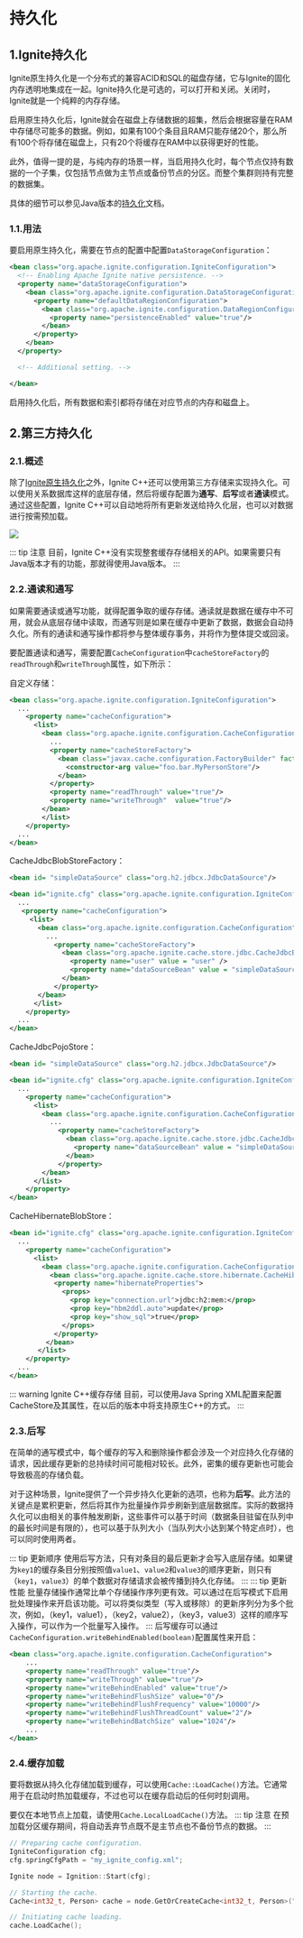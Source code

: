 # 持久化
## 1.Ignite持久化
Ignite原生持久化是一个分布式的兼容ACID和SQL的磁盘存储，它与Ignite的固化内存透明地集成在一起。Ignite持久化是可选的，可以打开和关闭。关闭时，Ignite就是一个纯粹的内存存储。

启用原生持久化后，Ignite就会在磁盘上存储数据的超集，然后会根据容量在RAM中存储尽可能多的数据。例如，如果有100个条目且RAM只能存储20个，那么所有100个将存储在磁盘上，只有20个将缓存在RAM中以获得更好的性能。

此外，值得一提的是，与纯内存的场景一样，当启用持久化时，每个节点仅持有数据的一个子集，仅包括节点做为主节点或备份节点的分区。而整个集群则持有完整的数据集。

具体的细节可以参见Java版本的[持久化](/doc/2.7.0/java/Persistence.md#_1-ignite持久化)文档。
### 1.1.用法
要启用原生持久化，需要在节点的配置中配置`DataStorageConfiguration`：
```xml
<bean class="org.apache.ignite.configuration.IgniteConfiguration">
  <!-- Enabling Apache Ignite native persistence. -->
  <property name="dataStorageConfiguration">
    <bean class="org.apache.ignite.configuration.DataStorageConfiguration">
      <property name="defaultDataRegionConfiguration">
        <bean class="org.apache.ignite.configuration.DataRegionConfiguration">
          <property name="persistenceEnabled" value="true"/>
        </bean>
      </property>
    </bean>
  </property>

  <!-- Additional setting. -->

</bean>
```
启用持久化后，所有数据和索引都将存储在对应节点的内存和磁盘上。
## 2.第三方持久化
### 2.1.概述
除了[Ignite原生持久化](#_7-1-ignite持久化)之外，Ignite C++还可以使用第三方存储来实现持久化。可以使用关系数据库这样的底层存储，然后将缓存配置为**通写**、**后写**或者**通读**模式。通过这些配置，Ignite C++可以自动地将所有更新发送给持久化层，也可以对数据进行按需预加载。

![](https://files.readme.io/9a17490-in_memory_data.png)

::: tip 注意
目前，Ignite C++没有实现整套缓存存储相关的API。如果需要只有Java版本才有的功能，那就得使用Java版本。
:::
### 2.2.通读和通写
如果需要通读或通写功能，就得配置争取的缓存存储。通读就是数据在缓存中不可用，就会从底层存储中读取，而通写则是如果在缓存中更新了数据，数据会自动持久化。所有的通读和通写操作都将参与整体缓存事务，并将作为整体提交或回滚。

要配置通读和通写，需要配置`CacheConfiguration`中`cacheStoreFactory`的`readThrough`和`writeThrough`属性，如下所示：

自定义存储：
```xml
<bean class="org.apache.ignite.configuration.IgniteConfiguration">
  ...
    <property name="cacheConfiguration">
      <list>
        <bean class="org.apache.ignite.configuration.CacheConfiguration">
          ...
          <property name="cacheStoreFactory">
            <bean class="javax.cache.configuration.FactoryBuilder" factory-method="factoryOf">
              <constructor-arg value="foo.bar.MyPersonStore"/>
            </bean>
          </property>
          <property name="readThrough" value="true"/>
          <property name="writeThrough"  value="true"/>
        </bean>
    	</list>
    </property>
  ...
</bean>
```
CacheJdbcBlobStoreFactory：
```xml
<bean id= "simpleDataSource" class="org.h2.jdbcx.JdbcDataSource"/>

<bean id="ignite.cfg" class="org.apache.ignite.configuration.IgniteConfiguration">
  ...
   <property name="cacheConfiguration">
     <list>
       <bean class="org.apache.ignite.configuration.CacheConfiguration">
         ...
           <property name="cacheStoreFactory">
             <bean class="org.apache.ignite.cache.store.jdbc.CacheJdbcBlobStoreFactory">
               <property name="user" value = "user" />
               <property name="dataSourceBean" value = "simpleDataSource" />
             </bean>
           </property>
       </bean>
      </list>
    </property>
  ...
</bean>
```
CacheJdbcPojoStore：
```xml
<bean id= "simpleDataSource" class="org.h2.jdbcx.JdbcDataSource"/>

<bean id="ignite.cfg" class="org.apache.ignite.configuration.IgniteConfiguration">
  ...
    <property name="cacheConfiguration">
      <list>
        <bean class="org.apache.ignite.configuration.CacheConfiguration">
          ...
            <property name="cacheStoreFactory">
              <bean class="org.apache.ignite.cache.store.jdbc.CacheJdbcPojoStoreFactory">
                <property name="dataSourceBean" value = "simpleDataSource" />
              </bean>
            </property>
        </bean>
      </list>
    </property>
</bean>
```
CacheHibernateBlobStore：
```xml
<bean id="ignite.cfg" class="org.apache.ignite.configuration.IgniteConfiguration">
  ...
    <property name="cacheConfiguration">
      <list>
        <bean class="org.apache.ignite.configuration.CacheConfiguration">
          <bean class="org.apache.ignite.cache.store.hibernate.CacheHibernateBlobStoreFactory">
           <property name="hibernateProperties">
             <props>
               <prop key="connection.url">jdbc:h2:mem:</prop>
               <prop key="hbm2ddl.auto">update</prop>
               <prop key="show_sql">true</prop>
             </props>
           </property>
         </bean>
       </list>
    </property>
  ...
</bean>
```
::: warning Ignite C++缓存存储
目前，可以使用Java Spring XML配置来配置CacheStore及其属性，在以后的版本中将支持原生C++的方式。
:::
### 2.3.后写
在简单的通写模式中，每个缓存的写入和删除操作都会涉及一个对应持久化存储的请求，因此缓存更新的总持续时间可能相对较长。此外，密集的缓存更新也可能会导致极高的存储负载。

对于这种场景，Ignite提供了一个异步持久化更新的选项，也称为**后写**。此方法的关键点是累积更新，然后将其作为批量操作异步刷新到底层数据库。实际的数据持久化可以由相关的事件触发刷新，这些事件可以基于时间（数据条目驻留在队列中的最长时间是有限的），也可以基于队列大小（当队列大小达到某个特定点时），也可以同时使用两者。

::: tip 更新顺序
使用后写方法，只有对条目的最后更新才会写入底层存储。如果键为`key1`的缓存条目分别按照值`value1`、`value2`和`value3`的顺序更新，则只有（`key1`，`value3`）的单个数据对存储请求会被传播到持久化存储。
:::
::: tip 更新性能
批量存储操作通常比单个存储操作序列更有效。可以通过在后写模式下启用批处理操作来开启该功能。可以将类似类型（写入或移除）的更新序列分为多个批次，例如，（key1，value1），（key2，value2），（key3，value3）这样的顺序写入操作，可以作为一个批量写入操作。
:::
后写缓存可以通过`CacheConfiguration.writeBehindEnabled(boolean)`配置属性来开启：
```xml
<bean class="org.apache.ignite.configuration.CacheConfiguration">
    ...
    <property name="readThrough" value="true"/>
    <property name="writeThrough" value="true"/>
    <property name="writeBehindEnabled" value="true"/>
    <property name="writeBehindFlushSize" value="0"/>
    <property name="writeBehindFlushFrequency" value="10000"/>
    <property name="writeBehindFlushThreadCount" value="2"/>
    <property name="writeBehindBatchSize" value="1024"/>
    ...
</bean>
```
### 2.4.缓存加载
要将数据从持久化存储加载到缓存，可以使用`Cache::LoadCache()`方法。它通常用于在启动时热加载缓存，不过也可以在缓存启动后的任何时刻调用。

要仅在本地节点上加载，请使用`Cache.LocalLoadCache()`方法。
::: tip 注意
在预加载分区缓存期间，将自动丢弃节点既不是主节点也不备份节点的数据。
:::
```cpp
// Preparing cache configuration.
IgniteConfiguration cfg;
cfg.springCfgPath = "my_ignite_config.xml";

Ignite node = Ignition::Start(cfg);

// Starting the cache.
Cache<int32_t, Person> cache = node.GetOrCreateCache<int32_t, Person>("myCache");

// Initiating cache loading.
cache.LoadCache();
```